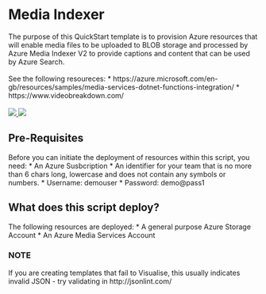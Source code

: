 <h1>Media Indexer</h1>
The purpose of this QuickStart template is to provision Azure resources that will enable media files to be uploaded to BLOB storage and processed by Azure Media Indexer V2 to provide captions and content that can be used by Azure Search.
</br></br>
See the following resoureces:
* https://azure.microsoft.com/en-gb/resources/samples/media-services-dotnet-functions-integration/
* https://www.videobreakdown.com/
</br></br>

<a href="https://portal.azure.com/#create/Microsoft.Template/uri/https%3A%2F%2Fraw.githubusercontent.com%2Fdavesamuelson%2Fmediaindexer%2fmaster%2Fazuredeploy.json" target="_blank">
    <img src="http://azuredeploy.net/deploybutton.png"/>
</a>
<a href="http://armviz.io/#/?load=https://raw.githubusercontent.com/davesamuelson/mediaindexern/master/azuredeploy.json" target="_blank">
  <img src="http://armviz.io/visualizebutton.png"/>
</a>


<h2>Pre-Requisites</h2>
Before you can initiate the deployment of resources within this script, you  need:
* An Azure Susbcription
* An identifier for your team that is no more than 6 chars long, lowercase and does not contain any symbols or numbers.
* Username: demouser
* Password: demo@pass1


<h2>What does this script deploy?</h2>
The following resources are deployed:
* A general purpose Azure Storage Account 
* An Azure Media Services Account



<h3>NOTE</h3>
If you are creating templates that fail to Visualise, this usually indicates invalid JSON - try validating in http://jsonlint.com/



